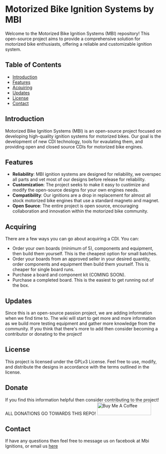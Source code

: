 # Motorized Bike Ignition Systems by MBI

Welcome to the Motorized Bike Ignition Systems (MBI) repository! This open-source project aims to provide a comprehensive solution for motorized bike enthusiasts, offering a reliable and customizable ignition system.

## Table of Contents

- [Introduction](#introduction)
- [Features](#features)
- [Acquiring](#acquiring)
- [Updates](#updates)
- [License](#license)
- [Contact](#contact)

## Introduction

Motorized Bike Ignition Systems (MBI) is an open-source project focused on developing high-quality ignition systems for motorized bikes. Our goal is the development of new CDI technology, tools for evaulating them, and providing open and closed source CDIs for motorized bike engines.

## Features

- **Reliability**: MBI ignition systems are designed for reliability, we overspec all parts and vet most of our designs before release for reliability.
- **Customization**: The project seeks to make it easy to custimize and modify the open-source designs for your own engines needs.
- **Compatibility**: Our ignitions are a drop in replacement for almost all stock motorized bike engines that use a standard magneto and magnet.
- **Open Source**: The entire project is open source, encouraging collaboration and innovation within the motorized bike community.

## Acquiring

There are a few ways you can go about acquiring a CDI. You can:
- Order your own boards (minimum of 5), components and equipment, then build them yourself. This is the cheapest option for small batches.
- Order your boards from an approved seller in your desired quantity, order components and equipment then build them yourself. This is cheaper for single board runs.
- Purchase a board and component kit (COMING SOON).
- Purchase a completed board. This is the easiest to get running out of the box.

## Updates

Since this is an open-source passion project, we are adding information when we find time to. The wiki will start to get more and more information as we build more testing equipment and gather more knowledge from the community. If you think that there's more to add then consider becoming a contributor or donating to the project!

## License
This project is licensed under the GPLv3 License. Feel free to use, modify, and distribute the designs in accordance with the terms outlined in the license.

## Donate
If you find this information helpful then consider contributing to the project! ALL DONATIONS GO TOWARDS THIS REPO! 
<a href="https://www.buymeacoffee.com/mbiignitions" target="_blank"><img src="https://cdn.buymeacoffee.com/buttons/default-orange.png" alt="Buy Me A Coffee" height="41" width="174"></a>

## Contact
If have any questions then feel free to message us on facebook at Mbi Ignitions, or email us [here](mailto:mbiignitions@protonmail.com)
